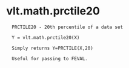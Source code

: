 # vlt.math.prctile20

```
  PRCTILE20 - 20th percentile of a data set
  
  Y = vlt.math.prctile20(X)
 
  Simply returns Y=PRCTILE(X,20)
 
  Useful for passing to FEVAL.

```
